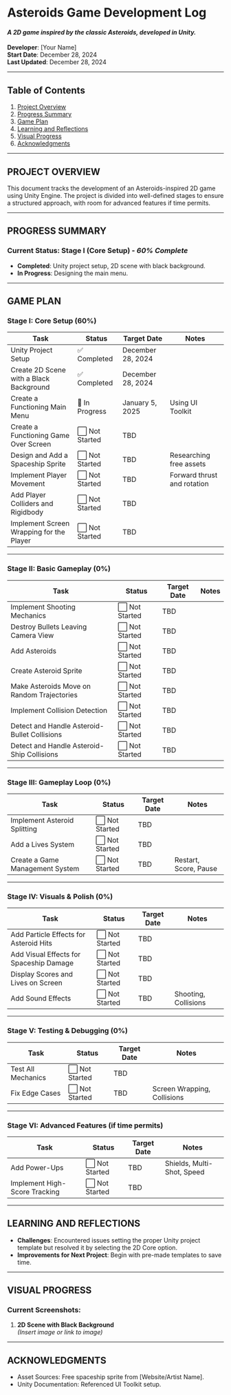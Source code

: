 # **Asteroids Game Development Log**
#### _A 2D game inspired by the classic Asteroids, developed in Unity._

**Developer**: [Your Name]  
**Start Date**: December 28, 2024  
**Last Updated**: December 28, 2024  

---

## **Table of Contents**
1. [Project Overview](#project-overview)
2. [Progress Summary](#progress-summary)
3. [Game Plan](#game-plan)
4. [Learning and Reflections](#learning-and-reflections)
5. [Visual Progress](#visual-progress)
6. [Acknowledgments](#acknowledgments)

---

## **PROJECT OVERVIEW**
This document tracks the development of an Asteroids-inspired 2D game using Unity Engine. The project is divided into well-defined stages to ensure a structured approach, with room for advanced features if time permits.  

---

## **PROGRESS SUMMARY**
### Current Status: **Stage I (Core Setup)** - *60% Complete*  
- **Completed**: Unity project setup, 2D scene with black background.
- **In Progress**: Designing the main menu.  

---

## **GAME PLAN**

### **Stage I: Core Setup (60%)**
| Task                                       | Status       | Target Date         | Notes                         |
|--------------------------------------------|--------------|---------------------|-------------------------------|
| Unity Project Setup                        | ✅ Completed  | December 28, 2024   |                               |
| Create 2D Scene with a Black Background    | ✅ Completed  | December 28, 2024   |                               |
| Create a Functioning Main Menu             | 🚧 In Progress | January 5, 2025     | Using UI Toolkit              |
| Create a Functioning Game Over Screen      | ⬜ Not Started | TBD    |                               |
| Design and Add a Spaceship Sprite          | ⬜ Not Started | TBD    | Researching free assets       |
| Implement Player Movement                  | ⬜ Not Started | TBD    | Forward thrust and rotation   |
| Add Player Colliders and Rigidbody         | ⬜ Not Started | TBD    |                               |
| Implement Screen Wrapping for the Player   | ⬜ Not Started | TBD    |                               |

---

### **Stage II: Basic Gameplay (0%)**
| Task                                       | Status       | Target Date         | Notes                         |
|--------------------------------------------|--------------|---------------------|-------------------------------|
| Implement Shooting Mechanics               | ⬜ Not Started | TBD    |                               |
| Destroy Bullets Leaving Camera View        | ⬜ Not Started | TBD    |                               |
| Add Asteroids                              | ⬜ Not Started | TBD    |                               |
| Create Asteroid Sprite                     | ⬜ Not Started | TBD    |                               |
| Make Asteroids Move on Random Trajectories | ⬜ Not Started | TBD    |                               |
| Implement Collision Detection              | ⬜ Not Started | TBD    |                               |
| Detect and Handle Asteroid-Bullet Collisions| ⬜ Not Started | TBD   |                               |
| Detect and Handle Asteroid-Ship Collisions | ⬜ Not Started | TBD    |                               |

---

### **Stage III: Gameplay Loop (0%)**
| Task                                       | Status       | Target Date         | Notes                         |
|--------------------------------------------|--------------|---------------------|-------------------------------|
| Implement Asteroid Splitting               | ⬜ Not Started | TBD    |                               |
| Add a Lives System                         | ⬜ Not Started | TBD    |                               |
| Create a Game Management System            | ⬜ Not Started | TBD    | Restart, Score, Pause         |

---

### **Stage IV: Visuals & Polish (0%)**
| Task                                       | Status       | Target Date         | Notes                         |
|--------------------------------------------|--------------|---------------------|-------------------------------|
| Add Particle Effects for Asteroid Hits     | ⬜ Not Started | TBD    |                               |
| Add Visual Effects for Spaceship Damage    | ⬜ Not Started | TBD    |                               |
| Display Scores and Lives on Screen         | ⬜ Not Started | TBD    |                               |
| Add Sound Effects                          | ⬜ Not Started | TBD    | Shooting, Collisions          |

---

### **Stage V: Testing & Debugging (0%)**
| Task                                       | Status       | Target Date         | Notes                         |
|--------------------------------------------|--------------|---------------------|-------------------------------|
| Test All Mechanics                         | ⬜ Not Started | TBD   |                               |
| Fix Edge Cases                             | ⬜ Not Started | TBD   | Screen Wrapping, Collisions   |

---

### **Stage VI: Advanced Features (if time permits)**
| Task                                       | Status       | Target Date         | Notes                         |
|--------------------------------------------|--------------|---------------------|-------------------------------|
| Add Power-Ups                              | ⬜ Not Started | TBD   | Shields, Multi-Shot, Speed    |
| Implement High-Score Tracking              | ⬜ Not Started | TBD   |                               |

---

## **LEARNING AND REFLECTIONS**
- **Challenges**: Encountered issues setting the proper Unity project template but resolved it by selecting the 2D Core option.  
- **Improvements for Next Project**: Begin with pre-made templates to save time.

---

## **VISUAL PROGRESS**
### Current Screenshots:
1. **2D Scene with Black Background**  
   *(Insert image or link to image)*  

---

## **ACKNOWLEDGMENTS**
- Asset Sources: Free spaceship sprite from [Website/Artist Name].  
- Unity Documentation: Referenced UI Toolkit setup.  
